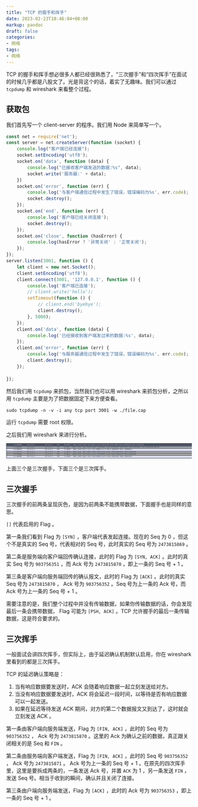 ```yaml
---
title: "TCP 的握手和挥手"
date: 2023-02-23T10:46:04+08:00
markup: pandoc
draft: false
categories:
- 网络
tags:
- 网络
---
```


TCP 的握手和挥手想必很多人都已经很熟悉了，“三次握手”和“四次挥手”在面试的时候几乎都是八股文了。光是背这个的话，着实了无趣味。我们可以通过 `tcpdump` 和 wireshark 来看整个过程。

## 获取包

我们首先写一个 client-server 的程序。我们用 Node 来简单写一个。

```javascript
const net = require('net');
const server = net.createServer(function (socket) {
    console.log("客户端已经连接");
    socket.setEncoding('utf8');
    socket.on('data', function (data) {
        console.log("已接收客户端发送的数据:%s", data);
        socket.write('服务器:' + data);
    })
    socket.on('error', function (err) {
        console.log('与客户端通信过程中发生了错误，错误编码为%s', err.code);
        socket.destroy();
    });
    socket.on('end', function (err) {
        console.log('客户端已经关闭连接');
        socket.destroy();
    });
    socket.on('close', function (hasError) {
        console.log(hasError ? '异常关闭' : '正常关闭');
    });
});
server.listen(3001, function () {
    let client = new net.Socket();
    client.setEncoding('utf8');
    client.connect(3001, '127.0.0.1', function () {
        console.log('客户端已连接');
        // client.write('hello');
        setTimeout(function () {
            // client.end('byebye');
            client.destroy();
        }, 5000);
    });
    client.on('data', function (data) {
        console.log('已经接收到客户端发过来的数据:%s', data);
    });
    client.on('error', function (err) {
        console.log('与服务器通信过程中发生了错误，错误编码为%s', err.code);
        client.destroy();
    });

});
```

然后我们用 `tcpdump` 来抓包，当然我们也可以用 wireshark 来抓包分析，之所以用 `tcpdump` 主要是为了把数据固定下来方便查看。

```shell
sudo tcpdump -n -v -i any tcp port 3001 -w ./file.cap
```

运行 `tcpdump` 需要 root 权限。

之后我们用 wireshark 来进行分析。

![](https://raw.githubusercontent.com/bigshans/pictures/master/img/%E5%9B%BE%E7%89%87.png)

上面三个是三次握手，下面三个是三次挥手。

## 三次握手

三次握手的前两条呈现灰色，是因为前两条不能携带数据，下面握手也是同样的意思。

`[]` 代表启用的 Flag 。

第一条我们看到 Flag 为 `[SYN]` ，客户端代表发起连接。现在的 Seq 为 0 ，但这个不是真实的 Seq 号，代表相对的 Seq 号，此时真实的 Seq 号为 `2473815869` 。

第二条是服务端向客户端回传确认连接，此时的 Flag 为 `[SYN, ACK]` 。此时的真实 Seq 号为 `903756351` ，而 Ack 号为 `2473815870` ，即上一条的 Seq 号 + 1 。

第三条是客户端向服务端回传的确认报文，此时的 Flag 为 `[ACK]` 。此时的真实 Seq 号为 `2473815870` ， Ack 号为 `903756352` 。Seq 号为上一条的 Ack 号，而 Ack 号为上一条的 Seq 号 + 1 。

需要注意的是，我们整个过程中并没有传输数据，如果你传输数据的话，你会发现最后一条会携带数据， Flag 可能为 `[PSH, ACK]` 。TCP 允许握手的最后一条传输数据，这是符合要求的。

## 三次挥手

一般面试会讲四次挥手，但实际上，由于延迟确认机制默认启用，你在 wireshark 里看到的都是三次挥手。

TCP 的延迟确认策略是：

1. 当有响应数据要发送时，ACK 会随着响应数据一起立刻发送给对方。
2. 当没有响应数据要发送时，ACK 将会延迟一段时间，以等待是否有响应数据可以一起发送。
3. 如果在延迟等待发送 ACK 期间，对方的第二个数据报文又到达了，这时就会立刻发送 ACK 。

第一条由客户端向服务端发送，Flag 为 `[FIN, ACK]` ，此时的 Seq 号为 `903756352` ， Ack 号为 `2473815870` 。这里的 Ack 为确认之前的数据，真正跟关闭相关的是 Seq 和 `FIN` 。

第二条由服务端向客户端发送，Flag 为 `[FIN, ACK]` ，此时的 Seq 号 `903756352` ， Ack 号为 `2473815871` 。 Ack 号为上一条的 Seq 号 + 1 。在原先的四次挥手里，这里是要拆成两条的，一条发送 Ack 号，并置 `ACK` 为 1 ，另一条发送 `FIN` ，发送 Seq 号。相当于收到的瞬间，确认并且关闭了连接。

第三条由户端向服务端发送，Flag 为 `[ACK]` ，此时的 Ack 号为 `903756353` ，即上一条的 Seq 号 + 1 。
